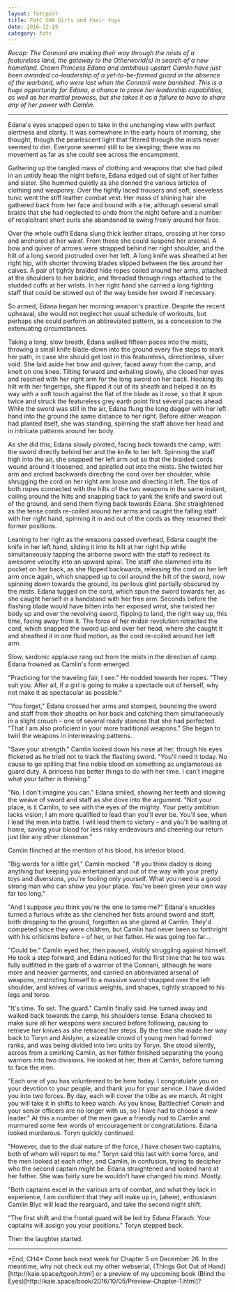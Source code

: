 ```yaml
---
layout: fotcpost
title: FotC CH4 Girls and their toys
date: 2016-12-19
category: fotc
---
```

*Recap: The Connarii are making their way through the mists of a featureless land, the gateway to the Otherworld(s) in search of a new homeland. Crown Princess Edana and ambitious upstart Camlin have just been awarded co-leadership of a yet-to-be-formed guard in the absence of the warband, who were lost when the Connarii were banished. This is a huge opportunity for Edana, a chance to prove her leadership capabilities, as well as her martial prowess, but she takes it as a failure to have to share any of her power with Camlin.*

<hr>

Edana's eyes snapped open to take in the unchanging view with perfect alertness and clarity. It was somewhere in the early hours of morning, she thought, though the pearlescent light that filtered through the mists never seemed to dim. Everyone seemed still to be sleeping; there was no movement as far as she could see across the encampment.


Gathering up the tangled mass of clothing and weapons that she had piled in an untidy heap the night before, Edana edged out of sight of her father and sister. She hummed quietly as she donned the various articles of clothing and weaponry. Over the tightly laced trousers and soft, sleeveless tunic went the stiff leather combat vest. Her mass of shining hair she gathered back from her face and bound with a tie, although several small braids that she had neglected to undo from the night before and a number of recalcitrant short curls she abandoned to swing freely around her face. 

Over the whole outfit Edana slung thick leather straps, crossing at her torso and anchored at her waist. From these she could suspend her arsenal. A bow and quiver of arrows were strapped behind her right shoulder, and the hilt of a long sword protruded over her left. A long knife was sheathed at her right hip, with shorter throwing blades slipped between the ties around her calves. A pair of tightly braided hide ropes coiled around her arms, attached at the shoulders to her baldric, and threaded through rings attached to the studded cuffs at her wrists. In her right hand she carried a long fighting staff that could be stowed out of the way beside her sword if necessary. 

So armed, Edana began her morning weapon's practice. Despite the recent upheaval, she would not neglect her usual schedule of workouts, but perhaps she could perform an abbreviated pattern, as a concession to the extenuating circumstances.

Taking a long, slow breath, Edana walked fifteen paces into the mists, throwing a small knife blade-down into the ground every five steps to mark her path, in case she should get lost in this featureless, directionless, silver void. She laid aside her bow and quiver, faced away from the camp, and knelt on one knee. Tilting forward and exhaling slowly, she closed her eyes and reached with her right arm for the long sword on her back. Hooking its hilt with her fingertips, she flipped it out of its sheath and helped it on its way with a soft touch against the flat of the blade as it rose, so that it spun twice and struck the featureless grey earth point first several paces ahead. While the sword was still in the air, Edana flung the long dagger with her left hand into the ground the same distance to her right. Before either weapon had planted itself, she was standing, spinning the staff above her head and in intricate patterns around her body. 

As she did this, Edana slowly pivoted, facing back towards the camp, with the sword directly behind her and the knife to her left. Spinning the staff high into the air, she snapped her left arm out so that the braided cords wound around it loosened, and spiralled out into the mists. She twisted her arm and arched backwards directing the cord over her shoulder, while shrugging the cord on her right arm loose and directing it left. The tips of both ropes connected with the hilts of the two weapons in the same instant, coiling around the hilts and snapping back to yank the knife and sword out of the ground, and send them flying back towards Edana. She straightened as the tense cords re-coiled around her arms and caught the falling staff with her right hand, spinning it in and out of the cords as they resumed their former positions. 

Leaning to her right as the weapons passed overhead, Edana caught the knife in her left hand, sliding it into its hilt at her right hip while simultaneously tapping the airborne sword with the staff to redirect its awesome velocity into an upward spiral. The staff she slammed into its pocket on her back, as she flipped backwards, releasing the cord on her left arm once again, which snapped up to coil around the hilt of the sword, now spinning down towards the ground, its perilous glint partially obscured by the mists. Edana tugged on the cord, which spun the sword towards her, as she caught herself in a handstand with her free arm. Seconds before the flashing blade would have bitten into her exposed wrist, she twisted her body up and over the revolving sword, flipping to land, the right way up, this time, facing away from it. The force of her midair revolution retracted the cord, which snapped the sword up and over her head, where she caught it and sheathed it in one fluid motion, as the cord re-coiled around her left arm. 

Slow, sardonic applause rang out from the mists in the direction of camp. Edana frowned as Camlin's form emerged. 

"Practicing for the traveling fair, I see." He nodded towards her ropes. "They suit you. After all, if a girl is going to make a spectacle out of herself, why not make it as spectacular as possible."

"You forget," Edana crossed her arms and stomped, bouncing the sword and staff from their sheaths on her back and catching them simultaneously in a slight crouch – one of several ready stances that she had perfected. "That I am also proficient in your more traditional weapons." She began to twirl the weapons in interweaving patterns.

"Save your strength." Camlin looked down his nose at her, though his eyes flickered as he tried not to track the flashing sword. "You'll need it today. No cause to go spilling that fine noble blood on something as unglamorous as guard duty. A princess has better things to do with her time. I can't imagine what your father is thinking."

"No, I don't imagine you can." Edana smiled, showing her teeth and slowing the weave of sword and staff as she dove into the argument. "Not your place, is it Camlin, to see with the eyes of the mighty. Your petty ambition lacks vision; I am more qualified to lead than you'll ever be. You'll see, when I lead the men into battle. I will lead them to victory – and you'll be waiting at home, saving your blood for less risky endeavours and cheering our return just like any other clansman."

Camlin flinched at the mention of his blood, his inferior blood.

"Big words for a little girl," Camlin mocked. "If you think daddy is doing anything but keeping you entertained and out of the way with your pretty toys and diversions, you're fooling only yourself. What you need is a good strong man who can show you your place. You've been given your own way far too long."

"And I suppose you think you're the one to tame me?" Edana's knuckles turned a furious white as she clenched her fists around sword and staff, both dropping to the ground, forgotten as she glared at Camlin. They'd competed since they were children, but Camlin had never been so forthright with his criticisms before – of her, or her father. He was going too far... 

"Could be." Camlin eyed her, then paused, visibly struggling against himself. He took a step forward, and Edana noticed for the first time that he too was fully outfitted in the garb of a warrior of the Connarii, although he wore more and heavier garments, and carried an abbreviated arsenal of weapons, restricting himself to a massive sword strapped over the left shoulder, and knives of various weights, and shapes, tightly strapped to his legs and torso. 

"It's time. To set. The guard." Camlin finally said. He turned away and walked back towards the camp, his shoulders tense. Edana checked to make sure all her weapons were secured before following, pausing to retrieve her knives as she retraced her steps. By the time she made her way back to Toryn and Aislynn, a sizeable crowd of young men had formed ranks, and was being divided into two units by Toryn. She stood silently, across from a smirking Camlin, as her father finished separating the young warriors into two divisions. He looked at her, then at Camlin, before turning to face the men. 

"Each one of you has volunteered to be here today. I congratulate you on your devotion to your people, and thank you for your service. I have divided you into two forces. By day, each will cover the tribe as we march. At night you will take it in shifts to keep watch. As you know, Battlechief Corwin and your senior officers are no longer with us, so I have had to choose a new leader." At this a number of the men gave a friendly nod to Camlin and murmured some few words of encouragement or congratulations. Edana looked murderous. Toryn quickly continued. 

"However, due to the dual nature of the force, I have chosen two captains, both of whom will report to me." Toryn said this last with some force, and the men looked at each other, and Camlin, in confusion, trying to decipher who the second captain might be. Edana straightened and looked hard at her father. She was fairly sure he wouldn't have changed his mind. Mostly. 

"Both captains excel in the various arts of combat, and what they lack in experience, I am confident that they will make up in, (ahem), enthusiasm. Camlin Blyc will lead the rearguard, and take the second night shift. 

"The first shift and the frontal guard will be led by Edana Ffarach. Your captains will assign you your positions." Toryn stepped back. 

Then the laughter started. 


<hr>
*End, CH4* 
Come back next week for Chapter 5 on December 26. In the meantime, why not check out my other webserial, (Things Got Out of Hand) [http://kaie.space/tgooh.html] or a preview of my upcoming book (Blind the Eyes)[http://kaie.space/book/2016/10/05/Preview-Chapter-1.html]?

